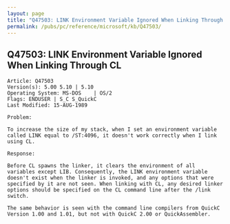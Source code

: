 ```yaml
---
layout: page
title: "Q47503: LINK Environment Variable Ignored When Linking Through CL"
permalink: /pubs/pc/reference/microsoft/kb/Q47503/
---
```


## Q47503: LINK Environment Variable Ignored When Linking Through CL

	Article: Q47503
	Version(s): 5.00 5.10 | 5.10
	Operating System: MS-DOS    | OS/2
	Flags: ENDUSER | S_C S_QuickC
	Last Modified: 15-AUG-1989
	
	Problem:
	
	To increase the size of my stack, when I set an environment variable
	called LINK equal to /ST:4096, it doesn't work correctly when I link
	using CL.
	
	Response:
	
	Before CL spawns the linker, it clears the environment of all
	variables except LIB. Consequently, the LINK environment variable
	doesn't exist when the linker is invoked, and any options that were
	specified by it are not seen. When linking with CL, any desired linker
	options should be specified on the CL command line after the /link
	switch.
	
	The same behavior is seen with the command line compilers from QuickC
	Version 1.00 and 1.01, but not with QuickC 2.00 or QuickAssembler.
